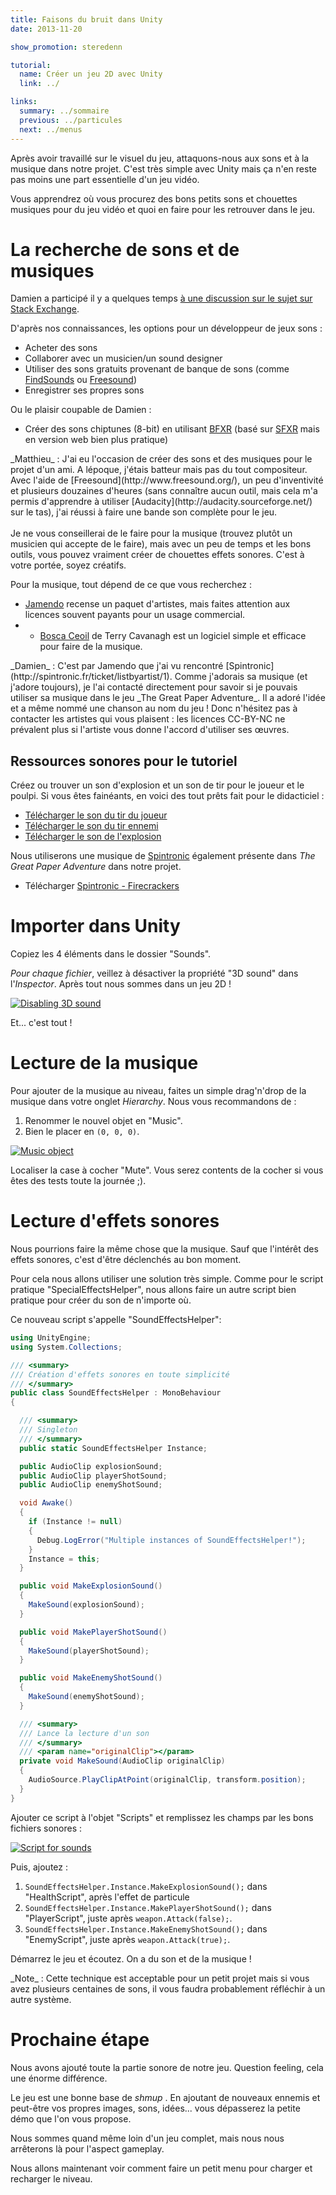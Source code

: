 ```yaml
---
title: Faisons du bruit dans Unity
date: 2013-11-20

show_promotion: steredenn

tutorial:
  name: Créer un jeu 2D avec Unity
  link: ../

links:
  summary: ../sommaire
  previous: ../particules
  next: ../menus
---
```


Après avoir travaillé sur le visuel du jeu, attaquons-nous aux sons et à la musique dans notre projet. C'est très simple avec Unity mais ça n'en reste pas moins une part essentielle d'un jeu vidéo.

Vous apprendrez où vous procurez des bons petits sons et chouettes musiques pour du jeu vidéo et quoi en faire pour les retrouver dans le jeu.

# La recherche de sons et de musiques

Damien a participé il y a quelques temps [à une discussion sur le sujet sur Stack Exchange](http://gamedev.stackexchange.com/questions/22525/how-does-a-one-man-developer-do-its-games-sounds).

D'après nos connaissances, les options pour un développeur de jeux sons :

- Acheter des sons
- Collaborer avec un musicien/un sound designer
- Utiliser des sons gratuits provenant de banque de sons (comme [FindSounds](http://www.findsounds.com/) ou [Freesound](http://www.freesound.org/))
- Enregistrer ses propres sons

Ou le plaisir coupable de Damien :

- Créer des sons chiptunes (8-bit) en utilisant [BFXR](http://www.bfxr.net/) (basé sur [SFXR](http://drpetter.se/project_sfxr.html) mais en version web bien plus pratique)

<md-info>
_Matthieu_ : J'ai eu l'occasion de créer des sons et des musiques pour le projet d'un ami. A lépoque, j'étais batteur mais pas du tout compositeur.
<br />Avec l'aide de [Freesound](http://www.freesound.org/), un peu d'inventivité  et plusieurs douzaines d'heures (sans connaître aucun outil, mais cela m'a permis d'apprendre à utiliser [Audacity](http://audacity.sourceforge.net/) sur le tas), j'ai réussi à faire une bande son complète pour le jeu.
<br /><br />
Je ne vous conseillerai de le faire pour la musique (trouvez plutôt un musicien qui accepte de le faire), mais avec un peu de temps et les bons outils, vous pouvez vraiment créer de chouettes effets sonores. C'est à votre portée, soyez créatifs.
</md-info>

Pour la musique, tout dépend de ce que vous recherchez :
- [Jamendo](http://www.jamendo.com/) recense un paquet d'artistes, mais faites attention aux licences souvent payants pour un usage commercial.
- - [Bosca Ceoil](http://distractionware.com/blog/2013/08/bosca-ceoil/) de Terry Cavanagh est un logiciel simple et efficace pour faire de la musique.

<md-info>
_Damien_ : C'est par Jamendo que j'ai vu rencontré [Spintronic](http://spintronic.fr/ticket/listbyartist/1). Comme j'adorais sa musique (et j'adore toujours), je l'ai contacté directement pour savoir si je pouvais utiliser sa musique dans le jeu _The Great Paper Adventure_. Il a adoré  l'idée et a même nommé une chanson au nom du jeu ! Donc n'hésitez pas à contacter les artistes qui vous plaisent : les licences CC-BY-NC ne prévalent plus si l'artiste vous donne l'accord d'utiliser ses œuvres.
</md-info>

## Ressources sonores pour le tutoriel

Créez ou trouver un son d'explosion et un son de tir pour le joueur et le poulpi. Si vous êtes fainéants, en voici des tout prêts fait pour le didacticiel :

- [Télécharger le son du tir du joueur][sound_shot_player]
- [Télécharger le son du tir ennemi][sound_shot_enemy]
- [Télécharger le son de l'explosion][sound_explosion]

Nous utiliserons une musique de [Spintronic](http://spintronic.fr/ticket/listbyartist/1) également présente dans _The Great Paper Adventure_ dans notre projet.

- Télécharger [Spintronic - Firecrackers](http://spintronic.fr/song/download/45?format=mp3)

# Importer dans Unity

Copiez les 4 éléments dans le dossier "Sounds".

_Pour chaque fichier_, veillez à désactiver la propriété "3D sound" dans l'_Inspector_. Après tout nous sommes dans un jeu 2D !

[ ![Disabling 3D sound][3dsound]][3dsound]

Et... c'est tout !

# Lecture de la musique

Pour ajouter de la musique au niveau, faites un simple drag'n'drop de la musique dans votre onglet _Hierarchy_. Nous vous recommandons de :

1. Renommer le nouvel objet en "Music".
2. Bien le placer en `(0, 0, 0)`.

[ ![Music object][music]][music]

Localiser la case à cocher "Mute". Vous serez contents de la cocher si vous êtes des tests toute la journée ;).

# Lecture d'effets sonores

Nous pourrions faire la même chose que la musique. Sauf que l'intérêt des effets sonores, c'est d'être déclenchés au bon moment.

Pour cela nous allons utiliser une solution très simple. Comme pour le script pratique "SpecialEffectsHelper", nous allons faire un autre script bien pratique pour créer du son de n'importe où.

Ce nouveau script s'appelle "SoundEffectsHelper":

```csharp
using UnityEngine;
using System.Collections;

/// <summary>
/// Création d'effets sonores en toute simplicité
/// </summary>
public class SoundEffectsHelper : MonoBehaviour
{

  /// <summary>
  /// Singleton
  /// </summary>
  public static SoundEffectsHelper Instance;

  public AudioClip explosionSound;
  public AudioClip playerShotSound;
  public AudioClip enemyShotSound;

  void Awake()
  {
    if (Instance != null)
    {
      Debug.LogError("Multiple instances of SoundEffectsHelper!");
    }
    Instance = this;
  }

  public void MakeExplosionSound()
  {
    MakeSound(explosionSound);
  }

  public void MakePlayerShotSound()
  {
    MakeSound(playerShotSound);
  }

  public void MakeEnemyShotSound()
  {
    MakeSound(enemyShotSound);
  }

  /// <summary>
  /// Lance la lecture d'un son
  /// </summary>
  /// <param name="originalClip"></param>
  private void MakeSound(AudioClip originalClip)
  {
    AudioSource.PlayClipAtPoint(originalClip, transform.position);
  }
}
```

Ajouter ce script à l'objet "Scripts" et remplissez les champs par les bons fichiers sonores :

[ ![Script for sounds][sound_script]][sound_script]

Puis, ajoutez :

1. `SoundEffectsHelper.Instance.MakeExplosionSound();` dans "HealthScript", après l'effet de particule
2. `SoundEffectsHelper.Instance.MakePlayerShotSound();` dans "PlayerScript", juste après `weapon.Attack(false);`.
3. `SoundEffectsHelper.Instance.MakeEnemyShotSound();` dans "EnemyScript", juste après `weapon.Attack(true);`.

Démarrez le jeu et écoutez. On a du son et de la musique !

<md-note>
_Note_ : Cette technique est acceptable pour un petit projet mais si vous avez plusieurs centaines de sons, il vous faudra probablement réfléchir à un autre système.
</md-note>

# Prochaine étape

Nous avons ajouté toute la partie sonore de notre jeu. Question feeling, cela une énorme différence.

Le jeu est une bonne base de _shmup_ . En ajoutant de nouveaux ennemis et peut-être vos propres images, sons, idées... vous dépasserez la petite démo que l'on vous propose.

Nous sommes quand même loin d'un jeu complet, mais nous nous arrêterons là pour l'aspect gameplay.

Nous allons maintenant voir comment faire un petit menu pour charger et recharger le niveau.

[3dsound]: ../../2d-game-unity/sounds/-img/3dsound.png
[music]: ../../2d-game-unity/sounds/-img/music.png
[sound_script]: ../../2d-game-unity/sounds/-img/sound_script.png

[sound_explosion]: ../../2d-game-unity/sounds/-sounds/explosion.wav
[sound_shot_player]: ../../2d-game-unity/sounds/-sounds/shot_player.wav
[sound_shot_enemy]: ../../2d-game-unity/sounds/-sounds/shot_enemy.wav
